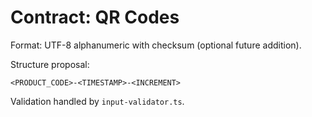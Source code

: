 # Contract: QR Codes

Format: UTF-8 alphanumeric with checksum (optional future addition).

Structure proposal:
```
<PRODUCT_CODE>-<TIMESTAMP>-<INCREMENT>
```

Validation handled by `input-validator.ts`.
